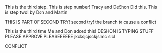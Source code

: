 This is the third step.
This is step number! Tracy and DeShon Did this.
This is step two! by Don and Martin


THIS IS PART OF SECOND TRY!
second try!
the branch to cause a conflict 

This is the third time
Me and Don added this!
DESHON IS TYPING STUFF PLEASE APPROVE PLEASEEEEEE
jkcksjcjsckjslmc slcl

CONFLICT
